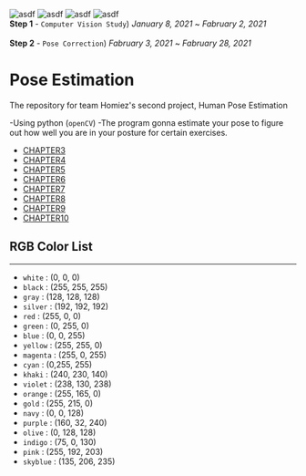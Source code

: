 ![asdf](https://img.shields.io/github/issues/AhnJunYeong0319/PoseEstimation)  ![asdf](https://img.shields.io/github/forks/AhnJunYeong0319/PoseEstimation)  ![asdf](https://img.shields.io/github/stars/AhnJunYeong0319/PoseEstimation)  ![asdf](https://img.shields.io/github/license/AhnJunYeong0319/PoseEstimation)   
**Step 1** - `Computer Vision Study`) *January 8, 2021* ~ *Fabruary 2, 2021*   
<br> 
**Step 2** - `Pose Correction`) *Fabruary 3, 2021* ~ *Fabruary 28, 2021*
# Pose Estimation
The repository for team Homiez's second project, Human Pose Estimation

-Using python (`openCV`)
-The program gonna estimate your pose to figure out how well you are in your posture for certain exercises.


- [CHAPTER3](https://github.com/AhnJunYeong0319/PoseEstimation/tree/main/CHAPTER3)
- [CHAPTER4](https://github.com/AhnJunYeong0319/PoseEstimation/tree/main/CHAPTER4) 
- [CHAPTER5](https://github.com/AhnJunYeong0319/PoseEstimation/tree/main/CHAPTER5)
- [CHAPTER6](https://github.com/AhnJunYeong0319/PoseEstimation/tree/main/CHAPTER6)
- [CHAPTER7](https://github.com/AhnJunYeong0319/PoseEstimation/tree/main/CHAPTER7)
- [CHAPTER8](https://github.com/AhnJunYeong0319/PoseEstimation/tree/main/CHAPTER8)
- [CHAPTER9](https://github.com/AhnJunYeong0319/PoseEstimation/tree/main/CHAPTER9)
- [CHAPTER10](https://github.com/AhnJunYeong0319/PoseEstimation/tree/main/CHAPTER10)


## RGB Color List
---

- `white` : (0, 0, 0)
- `black` : (255, 255, 255)
- `gray` : (128, 128, 128)
- `silver` : (192, 192, 192)
- `red` : (255, 0, 0)
- `green` : (0, 255, 0)
- `blue` : (0, 0, 255)
- `yellow` : (255, 255, 0)
- `magenta` : (255, 0, 255)
- `cyan` : (0,255, 255)
- `khaki` : (240, 230, 140)
- `violet` : (238, 130, 238)
- `orange` : (255, 165, 0)
- `gold` : (255, 215, 0)
- `navy` : (0, 0, 128)
- `purple` : (160, 32, 240)
- `olive` : (0, 128, 128)
- `indigo` : (75, 0, 130)
- `pink` : (255, 192, 203)
- `skyblue` : (135, 206, 235)
